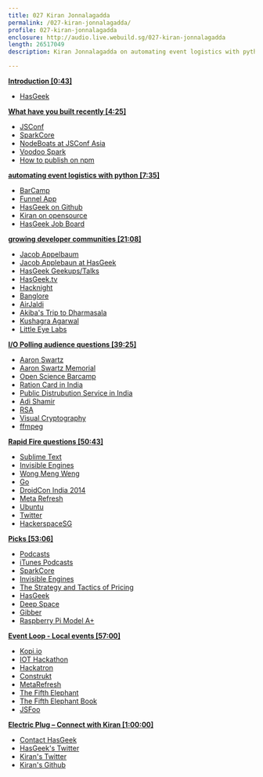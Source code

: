 ```yaml
---
title: 027 Kiran Jonnalagadda
permalink: /027-kiran-jonnalagadda/
profile: 027-kiran-jonnalagadda
enclosure: http://audio.live.webuild.sg/027-kiran-jonnalagadda
length: 26517049
description: Kiran Jonnalagadda on automating event logistics with python and growing developer communities.

---
```


**[Introduction [0:43]](#t=0:43)**

- [HasGeek](http://hasgeek.in/)

**[What have you built recently [4:25]](#t=4:25)**

- [JSConf](http://2014.jsconf.asia/)
- [SparkCore](http://spark.io/)
- [NodeBoats at JSConf Asia](https://github.com/notthetup/nodeboatbuilder)
- [Voodoo Spark](https://github.com/voodootikigod/voodoospark)
- [How to publish on npm](https://docs.google.com/presentation/d/1eOkluuuSHc745HZFVLI9FU-zbAoWwtUYXXlcP-ORiuE/pub?start=false&loop=false&delayms=3000&slide=id.p)


**[automating event logistics with python [7:35]](#t=7:35)**

- [BarCamp](http://en.wikipedia.org/wiki/BarCamp)
- [Funnel App](https://funnel.hasgeek.com/)
- [HasGeek on Github](https://github.com/hasgeek)
- [Kiran on opensource](http://web.archive.org/web/20120723211027/http://jace.zaiki.in/2012/06/26/technology-outsource-vs-open-source)
- [HasGeek Job Board](https://hasjob.co/)

**[growing developer communities [21:08]](#t=21:08)**

- [Jacob Appelbaum](http://en.wikipedia.org/wiki/Jacob_Appelbaum)
- [Jacob Applebaun at HasGeek](https://geekup.in/2013/ioerror)
- [HasGeek Geekups/Talks](https://geekup.in/)
- [HasGeek.tv](https://hasgeek.tv/)
- [Hacknight](https://hacknight.in/)
- [Banglore](http://en.wikipedia.org/wiki/Bangalore)
- [AirJaldi](http://main.airjaldi.com/)
- [Akiba's Trip to Dharmasala](http://www.freaklabs.org/index.php/Blog/Misc/The-Road-to-Dharamsala-The-Beginning.html)
- [Kushagra Agarwal](https://twitter.com/kushsolitary)
- [Little Eye Labs](http://www.littleeye.co/)

**[I/O Polling audience questions [39:25]](#t=39:25)**

- [Aaron Swartz](http://en.wikipedia.org/wiki/Aaron_Swartz)
- [Aaron Swartz Memorial](https://hacknight.in/hasgeek/aaronsw-memorial)
- [Open Science Barcamp](https://www.facebook.com/events/535142356529944/)
- [Ration Card in India](http://en.wikipedia.org/wiki/Ration_card_%28India%29)
- [Public Distrubution Service in India](http://en.wikipedia.org/wiki/Public_distribution_system_\(India\))
- [Adi Shamir](http://en.wikipedia.org/wiki/Adi_Shamir)
- [RSA](http://en.wikipedia.org/wiki/RSA_%28cryptosystem%29)
- [Visual Cryptography](http://en.wikipedia.org/wiki/Visual_cryptography)
- [ffmpeg](https://www.ffmpeg.org/)

**[Rapid Fire questions [50:43]](#t=50:43)**

- [Sublime Text](http://www.sublimetext.com/)
- [Invisible Engines](http://mitpress.mit.edu/books/invisible-engines)
- [Wong Meng Weng](http://en.wikipedia.org/wiki/Meng_Weng_Wong)
- [Go](http://golang.org)
- [DroidCon India 2014](https://droidcon.in/2014/)
- [Meta Refresh](https://metarefresh.in/2014/)
- [Ubuntu](http://www.ubuntu.com/)
- [Twitter](http://twitter.com)
- [HackerspaceSG](http://hackerspace.sg)

**[Picks [53:06]](#t=53:06)**

- [Podcasts](http://en.wikipedia.org/wiki/Podcast)
- [iTunes Podcasts](https://www.apple.com/itunes/podcasts/)
- [SparkCore](http://spark.io/)
- [Invisible Engines](http://mitpress.mit.edu/books/invisible-engines)
- [The Strategy and Tactics of Pricing](http://www.amazon.com/The-Strategy-Tactics-Pricing-Profitably/dp/0136106811)
- [HasGeek](https://hasgeek.com/)
- [Deep Space](https://hasgeek.com/)
- [Gibber](http://gibber.mat.ucsb.edu/)
- [Raspberry Pi Model A+](http://www.raspberrypi.org/products/model-a-plus)

**[Event Loop - Local events [57:00]](#t=57:00)**

- [Kopi.io](http://kopi.io)
- [IOT Hackathon](http://peatix.com/event/62777)
- [Hackatron](http://hackatron.techinasia.com/)
- [Construkt](http://construkt.me/)
- [MetaRefresh](http://metarefresh.in/)
- [The Fifth Elephant](https://fifthelephant.in/)
- [The Fifth Elephant Book](http://en.wikipedia.org/wiki/The_Fifth_Elephant)
- [JSFoo](https://jsfoo.in/)

**[Electric Plug  – Connect with Kiran [1:00:00]](#t=1:00:00)**

- [Contact HasGeek](https://hasgeek.com/)
- [HasGeek's Twitter](http://twitter.com/hasgeek)
- [Kiran's Twitter](http://twitter.com/jackerhack)
- [Kiran's Github](https://github.com/jace)
